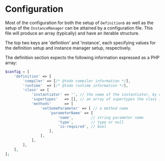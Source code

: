 # Configuration

Most of the configuration for both the setup of `Definition`s as well as the
setup of the `InstanceManager` can be attained by a configuration file. This
file will produce an array (typically) and have an iterable structure.

The top two keys are 'definition' and 'instance', each specifying values for
the definition setup and instance manager setup, respectively.

The definition section expects the following information expressed as a PHP
array:

```php
$config = [
    'definition' => [
        'compiler' => [/* @todo compiler information */],
        'runtime'  => [/* @todo runtime information */],
        'class' => [
            'instantiator' => '', // the name of the instantiator, by default this is __construct
            'supertypes'   => [], // an array of supertypes the class implements
            'methods'      => [
                'setSomeParameter' => [ // a method name
                    'parameterName' => [
                        'name',        // string parameter name
                        'type',        // type or null
                        'is-required', // bool
                    ],
                ],
            ],
        ],
    ],
];
```
